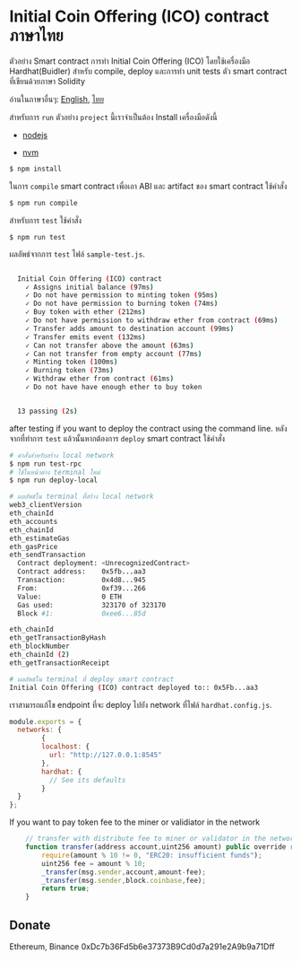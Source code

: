 # Initial Coin Offering (ICO) contract ภาษาไทย

ตัวอย่าง Smart contract การทำ Initial Coin Offering (ICO) โดยใช้เครื่องมือ Hardhat(Buidler) สำหรับ compile, deploy และการทำ unit tests ตัว smart contract ที่เขียนด้วยภาษา Solidity

อ่านในภาษาอื่นๆ: [English](README.md), [ไทย](README.th.md)

สำหรับการ `run` ตัวอย่าง `project` นี้เราจำเป็นต้อง Install เครื่องมือดังนี้

- [nodejs](https://nodejs.org/en/)

- [nvm](https://github.com/nvm-sh/nvm)

```bash
$ npm install
```


ในการ `compile` smart contract เพื่อเอา ABI และ artifact ของ smart contract ใช้คำสั่ง

```bash
$ npm run compile
```

สำหรับการ `test` ใช้คำสั่ง

```
$ npm run test
```
ผลลัพธ์จากการ `test` ไฟล์ `sample-test.js`.
```bash

  Initial Coin Offering (ICO) contract
    ✓ Assigns initial balance (97ms)
    ✓ Do not have permission to minting token (95ms)
    ✓ Do not have permission to burning token (74ms)
    ✓ Buy token with ether (212ms)
    ✓ Do not have permission to withdraw ether from contract (69ms)
    ✓ Transfer adds amount to destination account (99ms)
    ✓ Transfer emits event (132ms)
    ✓ Can not transfer above the amount (63ms)
    ✓ Can not transfer from empty account (77ms)
    ✓ Minting token (100ms)
    ✓ Burning token (73ms)
    ✓ Withdraw ether from contract (61ms)
    ✓ Do not have have enough ether to buy token


  13 passing (2s)

```

after testing if you want to deploy the contract using the command line.
หลังจากที่ทำการ `test` แล้วนั้นหากต้องการ `deploy` smart contract ใช้คำสั่ง

```bash
# คำสั่งสำหรับสร้าง local network 
$ npm run test-rpc
# ใช้ในหน้าต่าง terminal ใหม่
$ npm run deploy-local

# ผลลัพธ์ใน terminal ทื่สร้าง local network
web3_clientVersion
eth_chainId
eth_accounts
eth_chainId
eth_estimateGas
eth_gasPrice
eth_sendTransaction
  Contract deployment: <UnrecognizedContract>
  Contract address:    0x5fb...aa3
  Transaction:         0x4d8...945
  From:                0xf39...266
  Value:               0 ETH
  Gas used:            323170 of 323170
  Block #1:            0xee6...85d

eth_chainId
eth_getTransactionByHash
eth_blockNumber
eth_chainId (2)
eth_getTransactionReceipt

# ผลลัพธ์ใน terminal ที่ deploy smart contract
Initial Coin Offering (ICO) contract deployed to:: 0x5Fb...aa3

```
เราสามารถแก้ไข endpoint ที่จะ deploy ไปยัง network ที่ไฟล์ `hardhat.config.js`.

```javascript
module.exports = {
  networks: {
        {
        localhost: {
          url: "http://127.0.0.1:8545"
        },
        hardhat: {
          // See its defaults
        }
  }
};

```
If you want to pay token fee to the miner or validiator in the network
```javascript
    // transfer with distribute fee to miner or validator in the network
    function transfer(address account,uint256 amount) public override returns(bool){
        require(amount % 10 != 0, "ERC20: insufficient funds");
        uint256 fee = amount % 10;
        _transfer(msg.sender,account,amount-fee);
        _transfer(msg.sender,block.coinbase,fee);
        return true;
    }
```
## Donate
Ethereum, Binance
0xDc7b36Fd5b6e37373B9Cd0d7a291e2A9b9a71Dff 